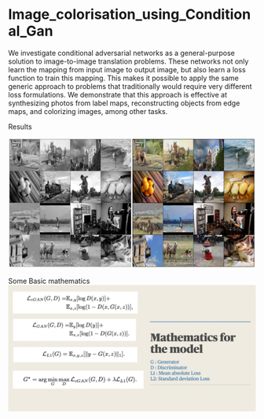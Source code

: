 # Image_colorisation_using_Conditional_Gan

We investigate conditional adversarial networks as a general-purpose solution to image-to-image translation problems. These networks not only learn the mapping from input image to output image, but also learn a loss function to train this mapping. This makes it possible to apply the same generic approach to problems that traditionally would require very different loss formulations. We demonstrate that this approach is effective at synthesizing photos from label maps, reconstructing objects from edge maps, and colorizing images, among other tasks.

Results

![Image](https://github.com/arush414/DA_COURSE_PROJECT/blob/main/main.png)

Some Basic mathematics
![Image](https://github.com/arush414/DA_COURSE_PROJECT/blob/main/img.png)
